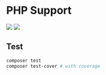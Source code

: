 # PHP Support
![](https://img.shields.io/badge/php->=7.1-blue.svg)
![](https://img.shields.io/badge/release-v1.1.2-blue.svg)

## Test
```bash
composer test
composer test-cover # with coverage
```